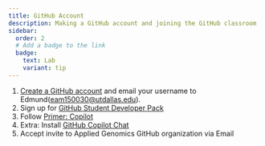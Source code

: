 ```yaml
---
title: GitHub Account
description: Making a GitHub account and joining the GitHub classroom
sidebar:
  order: 2
  # Add a badge to the link
  badge:
    text: Lab
    variant: tip
---
```


1. [Create a GitHub account](https://github.com/join) and email your username to Edmund([eam150030@utdallas.edu](mailto:eam150030+applied-genomics@utdallas.edu)).
2. Sign up for [GitHub Student Developer Pack](https://education.github.com/pack)
3. Follow [Primer: Copilot](https://education.github.com/experiences/primer_copilot)
4. Extra: Install [GitHub Copilot Chat](https://docs.github.com/en/copilot/github-copilot-chat/using-github-copilot-chat-in-your-ide#installing-the-github-copilot-chat-extension-in-visual-studio-code)
5. Accept invite to Applied Genomics GitHub organization via Email
<!-- TODO Add link -->
<!-- 6. Create intro-unix Assignment Repo. -->
